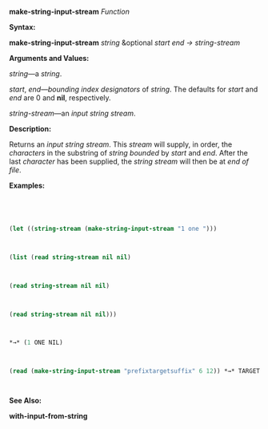 **make-string-input-stream** *Function* 



**Syntax:** 



**make-string-input-stream** *string* &amp;optional *start end → string-stream* 



**Arguments and Values:** 



*string*—a *string*. 



*start*, *end*—*bounding index designators* of *string*. The defaults for *start* and *end* are 0 and **nil**, respectively. 



*string-stream*—an *input string stream*. 



**Description:** 



Returns an *input string stream*. This *stream* will supply, in order, the *characters* in the substring of *string bounded* by *start* and *end*. After the last *character* has been supplied, the *string stream* will then be at *end of file*. 



**Examples:**
```lisp
 



(let ((string-stream (make-string-input-stream "1 one "))) 



(list (read string-stream nil nil) 



(read string-stream nil nil) 



(read string-stream nil nil))) 



*→* (1 ONE NIL) 



(read (make-string-input-stream "prefixtargetsuffix" 6 12)) *→* TARGET 




```
**See Also:** 



**with-input-from-string** 



